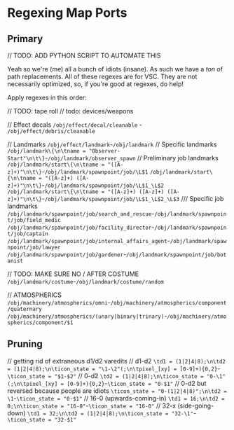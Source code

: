 # Regexing Map Ports

## Primary

// TODO: ADD PYTHON SCRIPT TO AUTOMATE THIS

Yeah so we're (me) all a bunch of idiots (insane).
As such we have a *ton* of path replacements.
All of these regexes are for VSC. They are not necessarily optimized, so, if you're good at regexes, do help!

Apply regexes in this order:

// TODO: tape roll
// todo: devices/weapons

// Effect decals
`/obj/effect/decal/cleanable` - `/obj/effect/debris/cleanable`

// Landmarks
`/obj/effect/landmark`-`/obj/landmark`
// Specific landmarks
`/obj/landmark\{\n\tname = "Observer-Start"\n\t\}`-`/obj/landmark/observer_spawn`
// Preliminary job landmarks
`/obj/landmark/start\{\n\tname = "([A-z]+)"\n\t\}`-`/obj/landmark/spawnpoint/job/\L$1`
`/obj/landmark/start\{\n\tname = "([A-z]+) ([A-z]+)"\n\t\}`-`/obj/landmark/spawnpoint/job/\L$1_\L$2`
`/obj/landmark/start\{\n\tname = "([A-z]+) ([A-z]+) ([A-z]+)"\n\t\}`-`/obj/landmark/spawnpoint/job/\L$1_\L$2_\L$3`
/// Specific job landmarks
`/obj/landmark/spawnpoint/job/search_and_rescue`-`/obj/landmark/spawnpoint/job/field_medic`
`/obj/landmark/spawnpoint/job/facility_director`-`/obj/landmark/spawnpoint/job/captain`
`/obj/landmark/spawnpoint/job/internal_affairs_agent`-`/obj/landmark/spawnpoint/job/lawyer`
`/obj/landmark/spawnpoint/job/gardener`-`/obj/landmark/spawnpoint/job/botanist`

// TODO: MAKE SURE NO / AFTER COSTUME
`/obj/landmark/costume`-`/obj/landmark/costume/random`

// ATMOSPHERICS
`/obj/machinery/atmospherics/omni`-`/obj/machinery/atmospherics/component/quaternary`
`/obj/machinery/atmospherics/(unary|binary|trinary)`-`/obj/machinery/atmospherics/component/$1`

## Pruning
// getting rid of extraneous d1/d2 varedits
// d1-d2
`\td1 = (1|2|4|8);\n\td2 = (1|2|4|8);\n\ticon_state = "\1-\2"(;\n\tpixel_[xy] = [0-9]+){0,2}`-`\ticon_state = "$1-$2"`
// 0-d2
`\td2 = (1|2|4|8);\n\ticon_state = "0-\1"(;\n\tpixel_[xy] = [0-9]+){0,2}`-`\ticon_state = "0-$1"`
// 0-d2 but reversed because people are idiots
`\ticon_state = "0-(1|2|4|8)";\n\td2 = \1`-`\ticon_state = "0-$1"`
// 16-0 (upwards-coming-in)
`\td1 = 16;\n\td2 = 0;\n\ticon_state = "16-0"`-`\ticon_state = "16-0"`
// 32-x (side-going-down)
`\td1 = 32;\n\td2 = (1|2|4|8);\n\ticon_state = "32-\1"`-`\ticon_state = "32-$1"`
